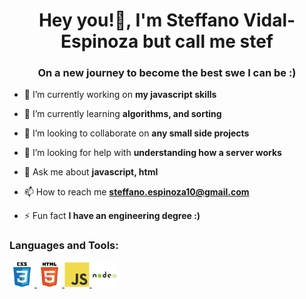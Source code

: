 <h1 align="center">Hey you!👋, I'm Steffano Vidal-Espinoza but call me stef</h1>
<h3 align="center">On a new journey to become the best swe I can be :)</h3>

- 🔭 I’m currently working on **my javascript skills**

- 🌱 I’m currently learning **algorithms, and sorting**

- 👯 I’m looking to collaborate on **any small side projects**

- 🤝 I’m looking for help with **understanding how a server works**

- 💬 Ask me about **javascript, html**

- 📫 How to reach me **steffano.espinoza10@gmail.com**

- ⚡ Fun fact **I have an engineering degree :)**


<h3 align="left">Languages and Tools:</h3>
<p align="left"> <a href="https://www.w3schools.com/css/" target="_blank"> <img src="https://raw.githubusercontent.com/devicons/devicon/master/icons/css3/css3-original-wordmark.svg" alt="css3" width="40" height="40"/> </a> <a href="https://www.w3.org/html/" target="_blank"> <img src="https://raw.githubusercontent.com/devicons/devicon/master/icons/html5/html5-original-wordmark.svg" alt="html5" width="40" height="40"/> </a> <a href="https://developer.mozilla.org/en-US/docs/Web/JavaScript" target="_blank"> <img src="https://raw.githubusercontent.com/devicons/devicon/master/icons/javascript/javascript-original.svg" alt="javascript" width="40" height="40"/> </a> <a href="https://nodejs.org" target="_blank"> <img src="https://raw.githubusercontent.com/devicons/devicon/master/icons/nodejs/nodejs-original-wordmark.svg" alt="nodejs" width="40" height="40"/> </a> </p>
